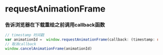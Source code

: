 # requestAnimationFrame

### 告诉浏览器在下载重绘之前调用callback函数
```ts
// timestamp 时间戳
var animationId =  window.requestAnimationFrame(callback: (timestamp: number) => any)
// 取消callback
window.cancelAnimationFrame(animationId)
```